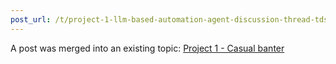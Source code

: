 ```yaml
---
post_url: /t/project-1-llm-based-automation-agent-discussion-thread-tds-jan-2025/164277/611
---
```

A post was merged into an existing topic: [Project 1 - Casual banter](/t/project-1-casual-banter/167344/13)